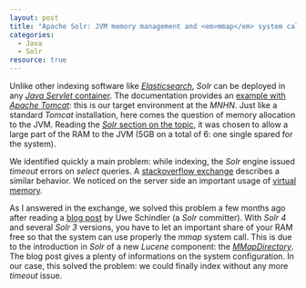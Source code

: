 ```yaml
---
layout: post 
title: "Apache Solr: JVM memory management and <em>mmap</em> system calls"
categories:
  - Java
  - Solr
resource: true
---
```

<p>
Unlike other indexing software like <em><a href="https://github.com/elastic/elasticsearch">Elasticsearch</a></em>, <em>Solr</em> can be deployed in any <a href="http://en.wikipedia.org/wiki/Web_container"><em>Java Servlet</em> container</a>. The documentation provides an <a href="https://wiki.apache.org/solr/SolrTomcat">example with <em>Apache Tomcat</em></a>: this is our target environment at the <em>MNHN</em>. Just like a standard <em>Tomcat</em> installation, here comes the question of memory allocation to the JVM. Reading the <a href="https://wiki.apache.org/solr/SolrPerformanceFactors#Memory_allocated_to_the_Java_VM "><em>Solr</em> section on the topic</a>, it was chosen to allow a large part of the RAM to the JVM (5GB on a total of 6: one single spared for the system). 
</p>
<p>
We identified quickly a main problem: while indexing, the <em>Solr</em> engine issued <em>timeout</em> errors on <em>select</em> queries. A <a href="http://stackoverflow.com/q/14635381/1207019">stackoverflow exchange</a> describes a similar behavior. We noticed on the server side an important usage of <a href="http://en.wikipedia.org/wiki/Virtual_memory">virtual memory</a>.
</p>
<p>
As I answered in the exchange, we solved this problem a few months ago after reading a <a href="http://blog.thetaphi.de/2012/07/use-lucenes-mmapdirectory-on-64bit.html">blog post</a> by Uwe Schindler (a <em>Solr</em> committer). With <em>Solr 4</em> and several <em>Solr 3</em> versions, you have to let an important share of your RAM free so that the system can use properly the <em>mmap</em> system call. This is due to the introduction in <em>Solr</em> of a new <em>Lucene</em> component: the <em><a href="https://lucene.apache.org/core/3_5_0/api/core/org/apache/lucene/store/MMapDirectory.html">MMapDirectory</a></em>. The blog post gives a plenty of informations on the system configuration. In our case, this solved the problem: we could finally index without any more <em>timeout</em> issue.
</p>